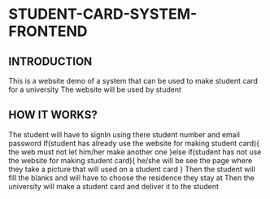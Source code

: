# STUDENT-CARD-SYSTEM-FRONTEND
## INTRODUCTION
This is a website demo of a system that can be used to make student card for a university
The website will be used by student
## HOW IT WORKS?
The student will have to signIn using there student number and email password
If(student has already use the website for making student card){
the web must not let him/her make another one
}else if(student has not use the website for making student card){
he/she will be see the page where they take a picture that will used on a student card
}
Then the student will fill the blanks and will have to choose the residence they stay at
Then the university will make a student card and deliver it to the student
